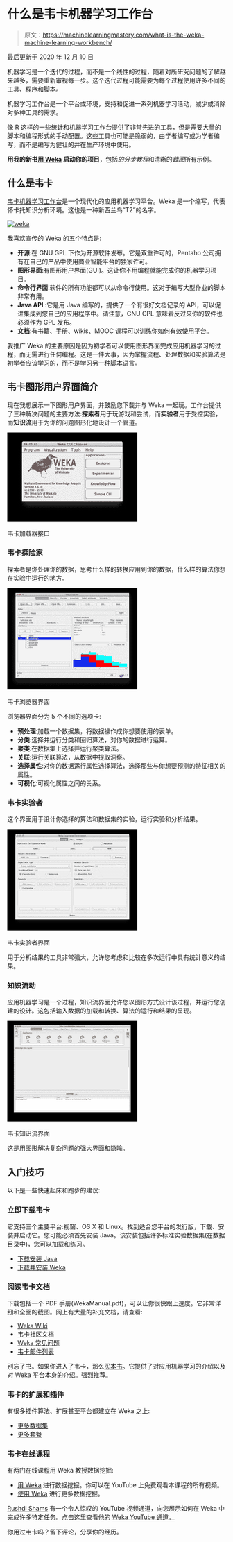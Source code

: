 # 什么是韦卡机器学习工作台

> 原文：<https://machinelearningmastery.com/what-is-the-weka-machine-learning-workbench/>

最后更新于 2020 年 12 月 10 日

机器学习是一个迭代的过程，而不是一个线性的过程，随着对所研究问题的了解越来越多，需要重新审视每一步。这个迭代过程可能需要为每个过程使用许多不同的工具、程序和脚本。

机器学习工作台是一个平台或环境，支持和促进一系列机器学习活动，减少或消除对多种工具的需求。

像 R 这样的一些统计和机器学习工作台提供了非常先进的工具，但是需要大量的脚本和编程形式的手动配置。这些工具也可能是脆弱的，由学者编写或为学者编写，而不是编写为健壮的并在生产环境中使用。

**用我的新书[用 Weka](https://machinelearningmastery.com/machine-learning-mastery-weka/) 启动你的项目**，包括*的分步教程*和清晰的*截图*所有示例。

## 什么是韦卡

[韦卡机器学习工作台](https://waikato.github.io/weka-wiki/)是一个现代化的应用机器学习平台。Weka 是一个缩写，代表怀卡托知识分析环境。这也是一种新西兰鸟“T2”的名字。

[![weka](img/d959fe814bbb275fe4e22a0a77dfe4d8.png)](https://machinelearningmastery.com/wp-content/uploads/2014/02/weka.png)

我喜欢宣传的 Weka 的五个特点是:

*   **开源**:在 GNU GPL 下作为开源软件发布。它是双重许可的，Pentaho 公司拥有在自己的产品中使用商业智能平台的独家许可。
*   **图形界面**:有图形用户界面(GUI)。这让你不用编程就能完成你的机器学习项目。
*   **命令行界面**:软件的所有功能都可以从命令行使用。这对于编写大型作业的脚本非常有用。
*   **Java API** :它是用 Java 编写的，提供了一个有很好文档记录的 API，可以促进集成到您自己的应用程序中。请注意，GNU GPL 意味着反过来你的软件也必须作为 GPL 发布。
*   **文档**:有书籍、手册、wikis、MOOC 课程可以训练你如何有效使用平台。

我推广 Weka 的主要原因是因为初学者可以使用图形界面完成应用机器学习的过程，而无需进行任何编程。这是一件大事，因为掌握流程、处理数据和实验算法是初学者应该学习的，而不是学习另一种脚本语言。

## 韦卡图形用户界面简介

现在我想展示一下图形用户界面，并鼓励您下载并与 Weka 一起玩。工作台提供了三种解决问题的主要方法:**探索者**用于玩游戏和尝试，而**实验者**用于受控实验，而**知识流**用于为你的问题图形化地设计一个管道。

[![Weka Loader Interface](img/fba124929a0da99095d1a3de3149684b.png)](https://machinelearningmastery.com/wp-content/uploads/2014/02/weka-loader.png)

韦卡加载器接口

### 韦卡探险家

探索者是你处理你的数据，思考什么样的转换应用到你的数据，什么样的算法你想在实验中运行的地方。

[![weka explorer](img/864dc1ea6a777ac55c1be13bcb543f86.png)](https://machinelearningmastery.com/wp-content/uploads/2014/02/weka-explorer.png)

韦卡浏览器界面

浏览器界面分为 5 个不同的选项卡:

*   **预处理**:加载一个数据集，将数据操作成你想要使用的表单。
*   **分类**:选择并运行分类和回归算法，对你的数据进行运算。
*   **聚类**:在数据集上选择并运行聚类算法。
*   **关联**:运行关联算法，从数据中提取洞察。
*   **选择属性**:对你的数据运行属性选择算法，选择那些与你想要预测的特征相关的属性。
*   **可视化**:可视化属性之间的关系。

### 韦卡实验者

这个界面用于设计你选择的算法和数据集的实验，运行实验和分析结果。

[![Weka Experimenter Interface](img/b8bfd7a9a0b5f677e57ccde0e96fdd1b.png)](https://machinelearningmastery.com/wp-content/uploads/2014/02/weka-experimenter.png)

韦卡实验者界面

用于分析结果的工具非常强大，允许您考虑和比较在多次运行中具有统计意义的结果。

### 知识流动

应用机器学习是一个过程，知识流界面允许您以图形方式设计该过程，并运行您创建的设计。这包括输入数据的加载和转换、算法的运行和结果的呈现。

[![Weka Knowledge Flow Interface](img/b6db538d2b1bc5d3722a65c5211e9754.png)](https://machinelearningmastery.com/wp-content/uploads/2014/02/weka-knowledge-flow.png)

韦卡知识流界面

这是用图形解决复杂问题的强大界面和隐喻。

## 入门技巧

以下是一些快速起床和跑步的建议:

### 立即下载韦卡

它支持三个主要平台:视窗、OS X 和 Linux。找到适合您平台的发行版，下载、安装并启动它。您可能必须首先安装 Java。该安装包括许多标准实验数据集(在数据目录中)，您可以加载和练习。

*   [下载安装 Java](https://java.com)
*   [下载并安装 Weka](https://waikato.github.io/weka-wiki/downloading_weka/)

### 阅读韦卡文档

下载包括一个 PDF 手册(WekaManual.pdf)，可以让你很快跟上速度。它非常详细和全面的截图。网上有大量的补充文档，请查看:

*   [Weka Wiki](https://waikato.github.io/weka-wiki/)
*   [韦卡社区文档](http://wiki.pentaho.com/display/DATAMINING/Pentaho+Data+Mining+Community+Documentation)
*   [Weka 常见问题](https://waikato.github.io/weka-wiki/faq/)
*   [韦卡邮件列表](http://list.waikato.ac.nz/mailman/listinfo/wekalist)

别忘了书。如果你进入了韦卡，那么[买本书](https://amzn.to/340LRLA)。它提供了对应用机器学习的介绍以及对 Weka 平台本身的介绍。强烈推荐。

### 韦卡的扩展和插件

有很多插件算法、扩展甚至平台都建立在 Weka 之上:

*   [更多数据集](https://sourceforge.net/projects/weka/files/datasets/)
*   [更多套餐](https://waikato.github.io/weka-wiki/packages/)

### 韦卡在线课程

有两门在线课程用 Weka 教授数据挖掘:

*   [用 Weka](http://weka.waikato.ac.nz/) 进行数据挖掘。你可以在 YouTube 上免费观看本课程的所有视频。
*   [使用 Weka](https://weka.waikato.ac.nz/moredataminingwithweka) 进行更多数据挖掘。

[Rushdi Shams](https://sites.google.com/site/rushdishams/) 有一个令人惊叹的 YouTube 视频通道，向您展示如何在 Weka 中完成许多特定任务。点击这里查看他的 [Weka YouTube 通道。](https://www.youtube.com/user/rushdishams/videos)

你用过韦卡吗？留下评论，分享你的经历。